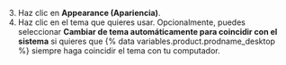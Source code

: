 3. Haz clic en **Appearance (Apariencia)**.
4. Haz clic en el tema que quieres usar. Opcionalmente, puedes seleccionar **Cambiar de tema automáticamente para coincidir con el sistema** si quieres que {% data variables.product.prodname_desktop %} siempre haga coincidir el tema con tu computador.